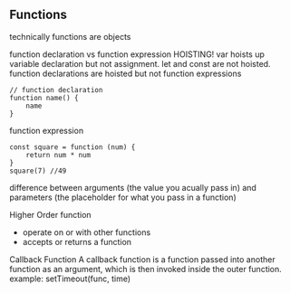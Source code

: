 ## Functions
technically functions are objects

function declaration vs function expression
HOISTING!
var hoists up variable declaration but not assignment.
let and const are not hoisted.
function declarations are hoisted but not function expressions

```
// function declaration
function name() {
    name
}
```

function expression

```
const square = function (num) {
    return num * num
}
square(7) //49
```

difference between arguments (the value you acually pass in) and parameters (the placeholder for what you pass in a function)

Higher Order function 
- operate on or with other functions
- accepts or returns a function

Callback Function
A callback function is a function passed into another function as an argument, which is then invoked inside the outer function.
example: setTimeout(func, time)